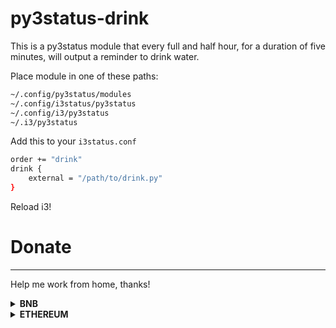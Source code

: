 # py3status-drink
This is a py3status module that every full and half hour, for a duration of five minutes, will output a reminder to drink water.

Place module in one of these paths:
```sh
~/.config/py3status/modules
~/.config/i3status/py3status
~/.config/i3/py3status
~/.i3/py3status
```

Add this to your `i3status.conf`

```sh
order += "drink"
drink {
    external = "/path/to/drink.py"
}
```

Reload i3!

# Donate
---
Help me work from home, thanks!
<details>
  <summary><b>BNB</b></summary>
  0x65e3E7A8dCe07D74e61b0692Ff55927cF8C69146
</details>
<details>
  <summary><b>ETHEREUM</b></summary>
  0x672ED07c10006cD2447A0415AC6183C4B9f8E73d
</details>
